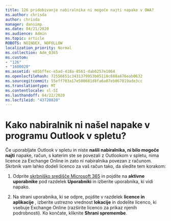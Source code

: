 ```yaml
---
title: 126 pridobivanje nabiralnika ni mogoče najti napake v OWA?
ms.author: chrisda
author: chrisda
manager: dansimp
ms.date: 04/21/2020
ms.audience: Admin
ms.topic: article
ROBOTS: NOINDEX, NOFOLLOW
localization_priority: Normal
ms.collection: Adm_O365
ms.custom:
- "126"
- "1600020"
ms.assetid: e85bffec-e5ad-418a-8561-dab6257e1864
ms.openlocfilehash: 72556651c3431379953b05118c688a876eab0632
ms.sourcegitcommit: 55eff703a17e500681d8fa6a87eb067019ade3cc
ms.translationtype: MT
ms.contentlocale: sl-SI
ms.lasthandoff: 04/22/2020
ms.locfileid: "43720820"
---
```

# <a name="getting-a-mailbox-not-found-error-in-outlook-on-the-web"></a>Kako nabiralnik ni našel napake v programu Outlook v spletu?

Če uporabljate Outlook v spletu in niste **našli nabiralnika, ni bilo mogoče najti** napake, račun, s katerim ste se povezali z Outlookom v spletu, nima licence za Exchange Online in zato ni nabiralnika povezan z računom. Skrbnik vam lahko dodeli licenco za vaš račun tako, da sledite tem korakom:

1. Odprite [skrbniško središče Microsoft 365](https://portal.office.com/adminportal/home#/homepage) in pojdite na **aktivne uporabnike** pod razdelek **Uporabniki** in izberite uporabnika, ki vidi napako.

2. Na strani uporabnika, ki se odpre, pojdite v razdelek **licence in aplikacije** , izberite ustrezno vrednost **lokacije** in dodelite licenco, ki vsebuje Exchange Online (razširite licenco za prikaz njenih podrobnosti). Ko končate, kliknite **Shrani spremembe**.
